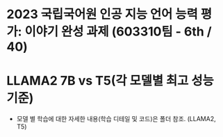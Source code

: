 # 2023 국립국어원 인공 지능 언어 능력 평가: 이야기 완성 과제 (603310팀 - 6th / 40)

# LLAMA2 7B vs T5(각 모델별 최고 성능 기준)

- 모델 별 학습에 대한 자세한 내용(학습 디테일 및 코드)은 폴더 참조. (LLAMA2, T5)
